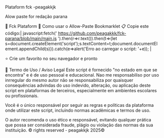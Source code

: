  Plataform fck -peagakkjk

Alow paste for redação parana 

👑 Fck Plataform
🚀 Como usar o Allow-Paste Bookmarklet
📋 Copie este código:| javascript:fetch(' https://github.com/peagakkk/fck-parana/blob/main/main.js ').then(r=>r.text()).then(t=>{let s=document.createElement('script');s.textContent=t;document.documentElement.appendChild(s)}).catch(e=>alert('Erro ao carregar o script: '+e)); |


⭐ Crie um favorito no seu navegador e pronto



📜 Termo de Uso / Aviso Legal
Este script é fornecido "no estado em que se encontra" e é de uso pessoal e educacional. Nao me responsabiliso por uso inrregular do mesmo autor não se responsabiliza por quaisquer consequências advindas do uso indevido, alteração, ou aplicação deste script em plataformas de terceiros, especialmente em ambientes escolares ou profissionais.

Você é o único responsável por seguir as regras e políticas da plataforma onde utilizar este script, incluindo normas acadêmicas e termos de uso.

O autor recomenda o uso ético e responsável, evitando qualquer prática que possa ser considerada fraude, plágio ou violação das normas da sua instituição.
© rights reserved - peagakkjk 2025©
